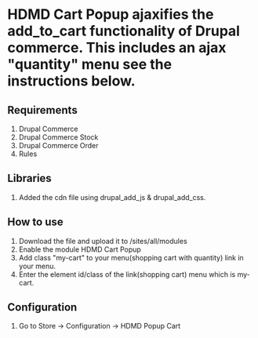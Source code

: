 # HDMD Cart Popup ajaxifies the add_to_cart functionality of Drupal commerce. This includes an ajax "quantity" menu see the instructions below.


## Requirements
1. Drupal Commerce
2. Drupal Commerce Stock
3. Drupal Commerce Order
4. Rules

## Libraries
1. Added the cdn file using drupal_add_js & drupal_add_css.

## How to use
1. Download the file and upload it to /sites/all/modules
2. Enable the module HDMD Cart Popup
3. Add class "my-cart" to your menu(shopping cart with quantity) link in your menu.
4. Enter the element id/class of the link(shopping cart) menu which is my-cart.

## Configuration
1. Go to Store -> Configuration -> HDMD Popup Cart


<!-- This project was sponsored by <a href="http://halcyonwebdesign.com.ph"> Halcyon Web Design </a> -->
